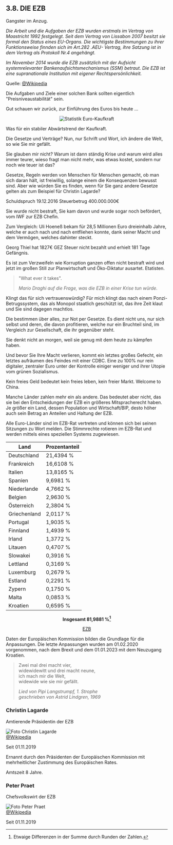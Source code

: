 ## 3.8. DIE EZB

Gangster im Anzug.

*Die Arbeit und die Aufgaben der EZB wurden erstmals im Vertrag von Maastricht 1992 festgelegt. Seit dem Vertrag von Lissabon 2007 besitzt sie formal den Status eines EU-Organs. Die wichtigste Bestimmungen zu ihrer Funktionsweise finnden sich im Art.282 .AEU-
Vertrag, ihre Satzung ist in dem Vertrag als Protokoll Nr.4 angehängt.*

*Im November 2014 wurde die EZB zusätzlich mit der Aufsicht systemrelevanter Bankenaufsichtsmechanismus (SSM) betraut. Die EZB ist eine supranationale Institution mit eigener Rechtspersönlichkeit.*

Quelle: [@Wikipedia](https://de.wikipedia.org/wiki/Europ%C3%A4ische_Zentralbank)

Die Aufgaben und Ziele einer solchen Bank sollten eigentlich "Preisniveaustabilität" sein.

Gut schauen wir zurück, zur Einführung des Euros bis heute ...

<center>

![Statistik Euro-Kaufkraft](assets/kaufkraft.png)

</center>

Was für ein stabiler Abwärtstrend der Kaufkraft.



Die Gesetze und Verträge? Nun, nur Schrift und Wort, ich ändere die Welt, so wie Sie mir gefällt.

Sie glauben mir nicht? Warum ist dann ständig Krise und warum wird alles immer teurer, wieso fragt man nicht mehr, was etwas
kostet, sondern nur noch wie teuer ist das?

Gesetze, Regeln werden von Menschen für Menschen gemacht, ob man sich daran hält, ist freiwillig, solange einem die Konsequenzen bewusst sind. Aber wie würden Sie es finden, wenn für Sie ganz andere Gesetze gelten als zum Beispiel für Christin Lagarde?

Schuldspruch 19.12.2016
Steuerbetrug 400.000.000€

Sie wurde nicht bestraft, Sie kam davon und wurde sogar noch befördert, vom IWF zur EZB Chefin.

Zum Vergleich: Uli Hoeneß bekam für 28,5 Millionen Euro dreieinhalb Jahre, welche er auch nach und nach entfliehen konnte, dank seiner Macht und dem Vermögen, welches dahinter steckt.

Georg Thiel hat 1827€ GEZ Steuer nicht bezahlt und erhielt 181 Tage Gefängnis.

Es ist zum Verzweifeln wie Korruption ganzen offen nicht bestraft wird und jetzt im großen Still zur Planwirtschaft und Öko-Diktatur ausartet. Etatisten.

> "What ever it takes".
> 
> *Mario Draghi auf die Frage, was die EZB in einer Krise tun würde.*

Klingt das für sich vertrauenswürdig? Für mich klingt das nach einem Ponzi-Betrugssystem, das als Monopol staatlich geschützt ist, das ihre Zeit klaut und Sie sind dagegen machtlos.

Die bestimmen über alles, zur Not per Gesetze. Es dient nicht uns, nur sich selbst und deren, die davon profitieren, welche nur ein Bruchteil sind, im Vergleich zur Gesellschaft, die ihr gegenüber steht.

Sie denkt nicht an morgen, weil sie genug mit dem heute zu kämpfen haben.

Und bevor Sie Ihre Macht verlieren, kommt ein letztes großes Gefecht, ein letztes aufräumen des Feindes mit einer CDBC. Eine zu 100% nur rein digitaler, zentraler Euro unter der Kontrolle einiger weniger und ihrer Utopie vom grünen Sozialismus.

Kein freies Geld bedeutet kein freies leben, kein freier Markt. Welcome to China.

Manche Länder zahlen mehr ein als andere. Das bedeutet aber nicht, das sie bei den Entscheidungen der EZB ein größeres
Mitspracherecht haben. Je größer ein Land, dessen Population und Wirtschaft/BIP, desto höher auch sein Betrag an
Anteilen und Haltung der EZB.

Alle Euro-Länder sind im EZB-Rat vertreten und können sich bei seinen Sitzungen zu Wort melden. Die Stimmrechte rotieren im EZB-Rat und werden mittels eines speziellen Systems zugewiesen.

| Land         | Prozentanteil |
|--------------|---------------|
| Deutschland  | 21,4394 %     |
| Frankreich   | 16,6108 %     |
| Italien      | 13,8165 %     |
| Spanien      | 9,6981 %      |
| Niederlande  | 4,7662 %      |
| Belgien      | 2,9630 %      |
| Österreich   | 2,3804 %      |
| Griechenland | 2,0117 %      |
| Portugal     | 1,9035 %      |
| Finnland     | 1,4939 %      |
| Irland       | 1,3772 %      |
| Litauen      | 0,4707 %      |
| Slowakei     | 0,3916 %      |
| Lettland     | 0,3169 %      |
| Luxemburg    | 0,2679 %      |
| Estland      | 0,2291 %      |
| Zypern       | 0,1750 %      |
| Malta        | 0,0853 %      |
| Kroatien     | 0,6595 %      |

<center>

**Insgesamt 81,9881 %[^note]**

[^note]: Etwaige Differenzen in der Summe durch Runden der Zahlen.

[EZB](https://www.ecb.europa.eu/ecb/orga/capital/html/index.de.html)

</center>

Daten der Europäischen Kommission bilden die Grundlage für die Anpassungen. Die letzte Anpassungen wurden am 01.02.2020 vorgenommen, nach dem Brexit und dem 01.01.2023 mit dem Neuzugang Kroatien.

> Zwei mal drei macht vier,<br>
> widewidewitt und drei macht neune,<br>
> ich mach mir die Welt,<br>
> widewide wie sie mir gefällt.<br>
> 
> *Lied von Pipi Langstrumpf, 1. Strophe<br> 
> geschrieben von Astrid Lindgren, 1969*

### Christin Lagarde

Amtierende Präsidentin der EZB

![Foto Christin Lagarde](assets/lagarde.png)<br>
[@Wikipedia](https://de.wikipedia.org/wiki/Christine_Lagarde)

Seit 01.11.2019



Ernannt durch den Präsidenten der Europäischen Kommission mit mehrheitlicher Zustimmung des Europäischen Rates.

Amtszeit 8 Jahre.

### Peter Praet

Chefsvolkswirt der EZB

![Foto Peter Praet](assets/preat.png)<br>
[@Wikipedia](https://de.wikipedia.org/wiki/Peter_Praet)

Seit 01.11.2019
